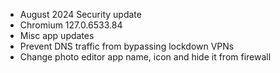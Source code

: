* August 2024 Security update
* Chromium 127.0.6533.84
* Misc app updates
* Prevent DNS traffic from bypassing lockdown VPNs
* Change photo editor app name, icon and hide it from firewall